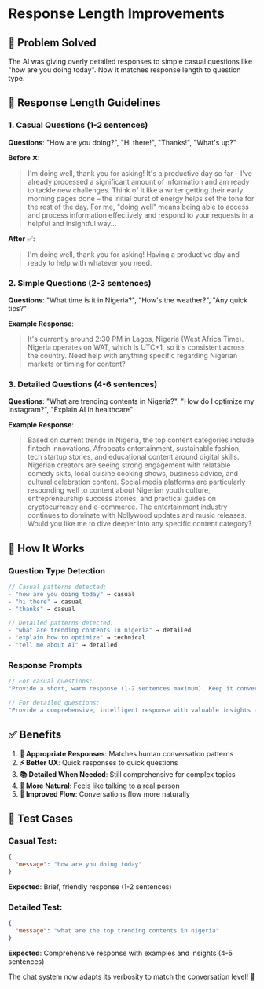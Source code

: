 # Response Length Improvements

## 🎯 **Problem Solved**
The AI was giving overly detailed responses to simple casual questions like "how are you doing today". Now it matches response length to question type.

## 📏 **Response Length Guidelines**

### **1. Casual Questions (1-2 sentences)**
**Questions**: "How are you doing?", "Hi there!", "Thanks!", "What's up?"

**Before** ❌:
> I'm doing well, thank you for asking! It's a productive day so far – I've already processed a significant amount of information and am ready to tackle new challenges. Think of it like a writer getting their early morning pages done – the initial burst of energy helps set the tone for the rest of the day. For me, "doing well" means being able to access and process information effectively and respond to your requests in a helpful and insightful way...

**After** ✅:
> I'm doing well, thank you for asking! Having a productive day and ready to help with whatever you need.

### **2. Simple Questions (2-3 sentences)**
**Questions**: "What time is it in Nigeria?", "How's the weather?", "Any quick tips?"

**Example Response**:
> It's currently around 2:30 PM in Lagos, Nigeria (West Africa Time). Nigeria operates on WAT, which is UTC+1, so it's consistent across the country. Need help with anything specific regarding Nigerian markets or timing for content?

### **3. Detailed Questions (4-6 sentences)**
**Questions**: "What are trending contents in Nigeria?", "How do I optimize my Instagram?", "Explain AI in healthcare"

**Example Response**:
> Based on current trends in Nigeria, the top content categories include fintech innovations, Afrobeats entertainment, sustainable fashion, tech startup stories, and educational content around digital skills. Nigerian creators are seeing strong engagement with relatable comedy skits, local cuisine cooking shows, business advice, and cultural celebration content. Social media platforms are particularly responding well to content about Nigerian youth culture, entrepreneurship success stories, and practical guides on cryptocurrency and e-commerce. The entertainment industry continues to dominate with Nollywood updates and music releases. Would you like me to dive deeper into any specific content category?

## 🔧 **How It Works**

### **Question Type Detection**
```typescript
// Casual patterns detected:
- "how are you doing today" → casual
- "hi there" → casual  
- "thanks" → casual

// Detailed patterns detected:
- "what are trending contents in nigeria" → detailed
- "explain how to optimize" → technical
- "tell me about AI" → detailed
```

### **Response Prompts**
```typescript
// For casual questions:
"Provide a short, warm response (1-2 sentences maximum). Keep it conversational and natural."

// For detailed questions:  
"Provide a comprehensive, intelligent response with valuable insights and examples."
```

## ✅ **Benefits**

1. **🎯 Appropriate Responses**: Matches human conversation patterns
2. **⚡ Better UX**: Quick responses to quick questions
3. **📚 Detailed When Needed**: Still comprehensive for complex topics
4. **💬 More Natural**: Feels like talking to a real person
5. **🚀 Improved Flow**: Conversations flow more naturally

## 🧪 **Test Cases**

### **Casual Test**:
```json
{
  "message": "how are you doing today"
}
```
**Expected**: Brief, friendly response (1-2 sentences)

### **Detailed Test**:
```json
{
  "message": "what are the top trending contents in nigeria"
}
```
**Expected**: Comprehensive response with examples and insights (4-5 sentences)

The chat system now adapts its verbosity to match the conversation level! 🎉 